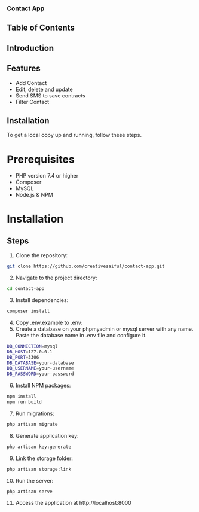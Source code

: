 ### Contact App   
 
## Table of Contents


## Introduction
  

## Features

 - Add Contact 
 - Edit, delete and update
 - Send SMS to save contracts
 - Filter Contact 



## Installation

To get a local copy up and running, follow these steps.

# Prerequisites

 - PHP version 7.4 or higher
 - Composer
 - MySQL
 - Node.js & NPM

# Installation

## Steps
1. Clone the repository:
```bash
git clone https://github.com/creativesaiful/contact-app.git
```

2. Navigate to the project directory:
```bash
cd contact-app
```

3. Install dependencies:
```bash
composer install
```


4. Copy .env.example to .env:
5. Create a database on your phpmyadmin or mysql server with any name. Paste the database name in .env file and configure it.

```bash
DB_CONNECTION=mysql
DB_HOST=127.0.0.1
DB_PORT=3306
DB_DATABASE=your-database
DB_USERNAME=your-username
DB_PASSWORD=your-password
```

6. Install NPM packages:
```bash
npm install 
npm run build
```
7. Run migrations:

```bash
php artisan migrate
```


8. Generate application key:

```bash
php artisan key:generate
```

9.  Link the storage folder:

```bash
php artisan storage:link
```

10. Run the server:

```bash 
php artisan serve
```

11. Access the application at http://localhost:8000




